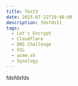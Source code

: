 ```yaml
---
title: Test3
date: 2025-07-22T19:48:00
description: fdsfds11
tags:
  - Let's Encrypt
  - Cloudflare
  - DNS Challenge
  - SSL
  - acme.sh
  - Synology
---
```

fdsfdsfds
